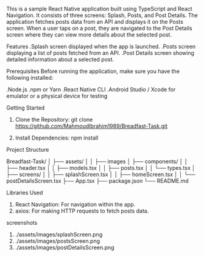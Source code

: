 This is a sample React Native application built using TypeScript and React Navigation. It consists of three screens: Splash, Posts, and Post Details. The application fetches posts data from an API and displays it on the Posts screen. When a user taps on a post, they are navigated to the Post Details screen where they can view more details about the selected post.

Features
.Splash screen displayed when the app is launched.
.Posts screen displaying a list of posts fetched from an API.
.Post Details screen showing detailed information about a selected post.

Prerequisites
Before running the application, make sure you have the following installed:

.Node.js
.npm or Yarn
.React Native CLI
.Android Studio / Xcode for emulator or a physical device for testing

Getting Started

1. Clone the Repository:
   git clone https://github.com/MahmoudIbrahim1989/Breadfast-Task.git

2. Install Dependencies:
   npm install

Project Structure

Breadfast-Task/
│ ├── assets/
│ │ ├── images
│ ├── components/
│ │ ├── header.tsx
│ │ ├── models.tsx
│ │ ├── posts.tsx
│ │ └── types.tsx
│ ├── screens/
│ │ ├── splashScreen.tsx
│ │ ├── homeScreen.tsx
│ │ └── postDetailsScreen.tsx
├── App.tsx
├── package.json
└── README.md

Libraries Used

1. React Navigation: For navigation within the app.
2. axios: For making HTTP requests to fetch posts data.

screenshots

1. ./assets/images/splashScreen.png
2. ./assets/images/postsScreen.png
3. ./assets/images/postDetailsScreen.png
